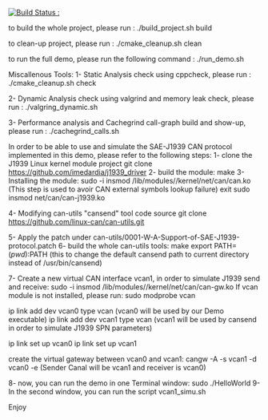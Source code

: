 [![Build Status : ](https://api.travis-ci.org/mlahmadix/Demo.svg?branch=master)](https://api.travis-ci.org/mlahmadix/Demo.svg)

to build the whole project, please run :
 ./build_project.sh build
 
 
to clean-up project, please run :
 ./cmake_cleanup.sh clean
 
to run the full demo, please run the following command :
 ./run_demo.sh
 
 Miscallenous Tools:
 1- Static Analysis check using cppcheck, please run :
 ./cmake_cleanup.sh check
 
 2- Dynamic Analysis check using valgrind and memory leak check, please run :
 ./valgring_dynamic.sh
 
 3- Performance analysis and Cachegrind call-graph build and show-up, please run :
 ./cachegrind_calls.sh


In order to be able to use and simulate the SAE-J1939 CAN protocol implemented
in this demo, please refer to the following steps:
1- clone the J1939 Linux kernel module project
     git clone https://github.com/imedardia/j1939_driver
2- build the module:
     make
3- Installing the module:
   sudo -i
   insmod /lib/modules/<kernel-headers-version>/kernel/net/can/can.ko (This step is used to avoir CAN external symbols lookup failure)
   exit
   sudo insmod net/can/can-j1939.ko

4- Modifying can-utils "cansend" tool code source
   git clone https://github.com/linux-can/can-utils.git

5- Apply the patch under can-utils/0001-W-A-Support-of-SAE-J1939-protocol.patch
6- build the whole can-utils tools:
   make
   export PATH=$(pwd):$PATH (this to change the default cansend path to current directory instead of /usr/bin/cansend)

7- Create a new virtual CAN interface vcan1, in order to simulate J1939 send and receive:
sudo -i
insmod /lib/modules/<kernel-headers-version>/kernel/net/can/can-gw.ko
If vcan module is not installed, please run: sudo modprobe vcan

ip link add dev vcan0 type vcan (vcan0 will be used by our Demo executable)
ip link add dev vcan1 type vcan (vcan1 will be used by cansend in order to simulate J1939 SPN parameters)

ip link set up vcan0
ip link set up vcan1

create the virtual gateway between vcan0 and vcan1:
cangw -A -s vcan1 -d vcan0 -e (Sender Canal will be vcan1 and receiver is vcan0)

8- now, you can run the demo in one Terminal window: sudo ./HelloWorld
9- In the second window, you can run the script vcan1_simu.sh

Enjoy
